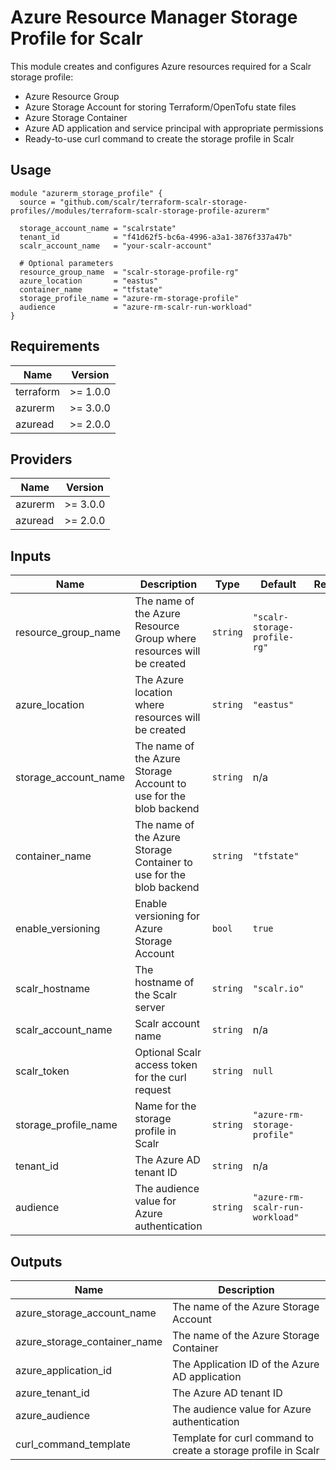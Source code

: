 # Azure Resource Manager Storage Profile for Scalr

This module creates and configures Azure resources required for a Scalr storage profile:

- Azure Resource Group
- Azure Storage Account for storing Terraform/OpenTofu state files
- Azure Storage Container
- Azure AD application and service principal with appropriate permissions
- Ready-to-use curl command to create the storage profile in Scalr

## Usage

```hcl
module "azurerm_storage_profile" {
  source = "github.com/scalr/terraform-scalr-storage-profiles//modules/terraform-scalr-storage-profile-azurerm"

  storage_account_name = "scalrstate"
  tenant_id            = "f41d62f5-bc6a-4996-a3a1-3876f337a47b"
  scalr_account_name   = "your-scalr-account"
  
  # Optional parameters
  resource_group_name  = "scalr-storage-profile-rg"
  azure_location       = "eastus"
  container_name       = "tfstate"
  storage_profile_name = "azure-rm-storage-profile"
  audience             = "azure-rm-scalr-run-workload"
}
```

## Requirements

| Name | Version |
|------|---------|
| terraform | >= 1.0.0 |
| azurerm | >= 3.0.0 |
| azuread | >= 2.0.0 |

## Providers

| Name | Version |
|------|---------|
| azurerm | >= 3.0.0 |
| azuread | >= 2.0.0 |

## Inputs

| Name | Description | Type | Default | Required |
|------|-------------|------|---------|:--------:|
| resource_group_name | The name of the Azure Resource Group where resources will be created | `string` | `"scalr-storage-profile-rg"` | no |
| azure_location | The Azure location where resources will be created | `string` | `"eastus"` | no |
| storage_account_name | The name of the Azure Storage Account to use for the blob backend | `string` | n/a | yes |
| container_name | The name of the Azure Storage Container to use for the blob backend | `string` | `"tfstate"` | no |
| enable_versioning | Enable versioning for Azure Storage Account | `bool` | `true` | no |
| scalr_hostname | The hostname of the Scalr server | `string` | `"scalr.io"` | no |
| scalr_account_name | Scalr account name | `string` | n/a | yes |
| scalr_token | Optional Scalr access token for the curl request | `string` | `null` | no |
| storage_profile_name | Name for the storage profile in Scalr | `string` | `"azure-rm-storage-profile"` | no |
| tenant_id | The Azure AD tenant ID | `string` | n/a | yes |
| audience | The audience value for Azure authentication | `string` | `"azure-rm-scalr-run-workload"` | no |

## Outputs

| Name | Description |
|------|-------------|
| azure_storage_account_name | The name of the Azure Storage Account |
| azure_storage_container_name | The name of the Azure Storage Container |
| azure_application_id | The Application ID of the Azure AD application |
| azure_tenant_id | The Azure AD tenant ID |
| azure_audience | The audience value for Azure authentication |
| curl_command_template | Template for curl command to create a storage profile in Scalr |